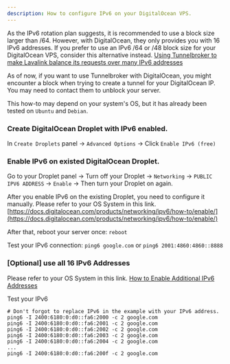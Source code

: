 ```yaml
---
description: How to configure IPv6 on your DigitalOcean VPS.
---
```


As the IPv6 rotation plan suggests, it is recommended to use a block size larger than /64. However, with DigitalOcean, they only provides you with 16 IPv6 addresses. If you prefer to use an IPv6 /64 or /48 block size for your DigitalOcean VPS, consider this alternative instead. [Using Tunnelbroker to make Lavalink balance its requests over many IPv6 addresses](https://blog.arbjerg.dev/2020/3/tunnelbroker-with-lavalink)

As of now, if you want to use Tunnelbroker with DigitalOcean, you might encounter a block when trying to create a tunnel for your DigitalOcean IP. You may need to contact them to unblock your server.

This how-to may depend on your system's OS, but it has already been tested on `Ubuntu` and `Debian`.

### Create DigitalOcean Droplet with IPv6 enabled.

In `Create Droplets` panel -> `Advanced Options` -> Click `Enable IPv6 (free)`

### Enable IPv6 on existed DigitalOcean Droplet.

Go to your Droplet panel -> Turn off your Droplet -> `Networking` -> `PUBLIC IPV6 ADDRESS` -> `Enable` -> Then turn your Droplet on again.

After you enable IPv6 on the existing Droplet, you need to configure it manually. Please refer to your OS System in this link. [https://docs.digitalocean.com/products/networking/ipv6/how-to/enable/](https://docs.digitalocean.com/products/networking/ipv6/how-to/enable/)

After that, reboot your server once: `reboot`

Test your IPv6 connection: `ping6 google.com` or `ping6 2001:4860:4860::8888`

### [Optional] use all 16 IPv6 Addresses

Please refer to your OS System in this link. [How to Enable Additional IPv6 Addresses](https://docs.digitalocean.com/products/networking/ipv6/how-to/configure-additional-addresses/)

Test your IPv6
```
# Don't forgot to replace IPv6 in the example with your IPv6 address.
ping6 -I 2400:6180:0:d0::fa6:2000 -c 2 google.com
ping6 -I 2400:6180:0:d0::fa6:2001 -c 2 google.com
ping6 -I 2400:6180:0:d0::fa6:2002 -c 2 google.com
ping6 -I 2400:6180:0:d0::fa6:2003 -c 2 google.com
ping6 -I 2400:6180:0:d0::fa6:2004 -c 2 google.com
...
ping6 -I 2400:6180:0:d0::fa6:200f -c 2 google.com
```